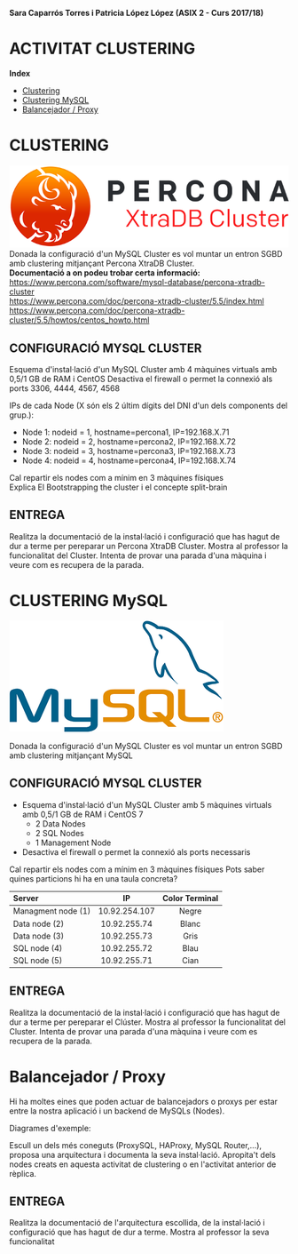 **Sara Caparrós Torres i Patricia López López (ASIX 2 - Curs 2017/18)**  
# ACTIVITAT CLUSTERING #
**Index**
* [Clustering](#clustering)
* [Clustering MySQL](#clustering--mysql)
* [Balancejador / Proxy](#balancejador--proxy)


# CLUSTERING
![Logo PerconaXDB cluster][2]  
Donada  la configuració d'un MySQL Cluster es vol muntar un entron SGBD amb clustering  mitjançant Percona XtraDB Cluster.  
**Documentació a on podeu trobar certa informació:**  
https://www.percona.com/software/mysql-database/percona-xtradb-cluster  
https://www.percona.com/doc/percona-xtradb-cluster/5.5/index.html  
https://www.percona.com/doc/percona-xtradb-cluster/5.5/howtos/centos_howto.html  

## CONFIGURACIÓ MYSQL CLUSTER
Esquema d'instal·lació d'un MySQL Cluster amb  4 màquines virtuals amb 0,5/1 GB de RAM i CentOS Desactiva el firewall o permet la connexió als ports 3306, 4444, 4567, 4568  

IPs de cada Node (X són els 2 últim dígits del DNI d'un dels components del grup.):  
*	Node 1: nodeid = 1, hostname=percona1, IP=192.168.X.71
*	Node 2: nodeid = 2, hostname=percona2, IP=192.168.X.72
*	Node 3: nodeid = 3, hostname=percona3, IP=192.168.X.73
*	Node 4: nodeid = 4, hostname=percona4, IP=192.168.X.74

Cal repartir els nodes com a mínim en 3 màquines físiques  
Explica El Bootstrapping the cluster i el concepte split-brain  

## ENTREGA
Realitza la documentació de la instal·lació i configuració que has hagut de dur a terme per pereparar un Percona XtraDB Cluster. Mostra al professor la funcionalitat del Cluster.
Intenta de provar una parada d'una màquina i veure com es recupera de la parada.

# CLUSTERING  MySQL
![Logo MySQL][1]  

Donada  la configuració d'un MySQL Cluster es vol muntar un entron SGBD amb clustering  mitjançant MySQL

## CONFIGURACIÓ MYSQL CLUSTER
*	Esquema d'instal·lació d'un MySQL Cluster amb 5 màquines virtuals amb 0,5/1 GB de RAM i CentOS 7
    +	2 Data Nodes
    +	2 SQL Nodes
    +	1 Management Node
*	Desactiva el firewall o permet la connexió als ports necessaris

Cal repartir els nodes com a mínim en 3 màquines físiques
Pots saber quines particions hi ha en una taula concreta?

| Server | IP | Color Terminal |  
| :---------- | :----------: | :----------: |  
| Managment node (1)  | 10.92.254.107  | Negre  |  
| Data node (2)  | 10.92.255.74  | Blanc  |  
| Data node (3)  | 10.92.255.73  | Gris  |  
| SQL node (4)  | 10.92.255.72  | Blau  |  
| SQL node (5)  | 10.92.255.71  | Cian  |  


## ENTREGA
Realitza la documentació de la instal·lació i configuració que has hagut de dur a terme per pereparar el Clúster. Mostra al professor la funcionalitat del Cluster.
Intenta de provar una parada d'una màquina i veure com es recupera de la parada.


# Balancejador / Proxy
Hi ha moltes eines que poden actuar de balancejadors o proxys per estar entre la nostra aplicació i un backend de MySQLs (Nodes).

Diagrames d'exemple:

Escull un dels més coneguts (ProxySQL, HAProxy, MySQL Router,...), proposa una arquitectura i documenta la seva instal·lació. Apropita't dels nodes creats en aquesta activitat de clustering o en l'activitat anterior de rèplica.

## ENTREGA
Realitza la documentació de l'arquitectura escollida, de la instal·lació i configuració que has hagut de dur a terme. Mostra al professor la seva funcionalitat


[1]: imgs/MySQL.png
[2]: imgs/pxdbc-logo.png
